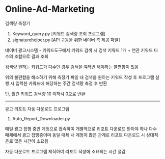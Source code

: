 # Online-Ad-Marketing

검색량 측정기
1. Keyword_query.py [키워드 검색량 조회 프로그램]
2. signaturehelper.py [API 구동을 위한 네이버 측 제공 파일]

네이버 광고시스템 - 키워드도구에서 키워드 검색 시
검색 키워드 1개 + 연관 키워드 다수의 조합으로 결과 조회

검색량 원하는 키워드가 다수인 경우
검색을 여러번 해야하는 불편함이 있음

위의 불편함을 해소하기 위해 측정기 파일 내
검색을 원하는 키워드 작성 후 프로그램 실행 시
입력한 키워드에 해당하는 주간 검색량 측정 후 반환

단, 월간 키워드 검색량 10 이하시 0으로 반환

------

광고 리포트 자동 다운로드 프로그램
1. Auto_Report_Downloader.py

매일 광고 집행 중인 계정으로 접속하여 
개별적으로 리포트 다운로드 받아야 하나
다수 매체에서 광고 집행중이며
동일 매체 내 계정이 많은 관계로 
리포트 다운로드 시 상대적은로 많은 시간이 소요됨

자동 다운로드 프로그램 제작하여 리포트 작성에 소요되는 시간 절감
